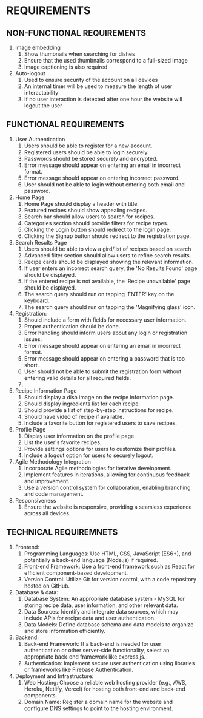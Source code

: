 # REQUIREMENTS

## NON-FUNCTIONAL REQUIREMENTS
   
   1. Image embedding
      1. Show thumbnails when searching for dishes
      2. Ensure that the used thumbnails correspond to a full-sized image
      3. Image captioning is also required
   2. Auto-logout
      1. Used to ensure security of the account on all devices
      2. An internal timer will be used to measure the length of user interactability
      3. If no user interaction is detected after one hour the website will logout the user

## FUNCTIONAL REQUIREMENTS

   1. User Authentication
        1. Users should be able to register for a new account.
        2. Registered users should be able to login securely.
        3. Passwords should be stored securely and encrypted.
        4. Error message should appear on entering an email in incorrect format.
        5. Error message should appear on entering incorrect password.
        6. User should not be able to login without entering both email and password.
   2. Home Page
        1. Home Page should display a header with title.
        2. Featured recipes should show appealing recipes.
        3. Search bar should allow users to search for recipes.
        4. Categories section should provide filters for recipe types.
        5. Clicking the Login button should redirect to the login page.
        6. Clicking the Signup button should redirect to the registration page.
   3. Search Results Page
        1. Users should be able to view a gird/list of recipes based on search
        2. Advanced filter section should allow users to refine search results.
        3. Recipe cards should be displayed showing the relevant information.
        4. If user enters an incorrect search query, the 'No Results Found' page should be displayed.
        5. If the entered recipe is not available, the 'Recipe unavailable' page should be displayed.
        6. The search query should run on tapping 'ENTER' key on the keyboard.
        7. The search query should run on tapping the 'Magnifying glass' icon.
   4.  Registration:
        1. Should include a form with fields for necessary user information.
        2. Proper authentication should be done.
        3. Error handling should inform users about any login or registration issues.
        4. Error message should appear on entering an email in incorrect format.
        5. Error message should appear on entering a password that is too short.
        6. User should not be able to submit the registration form without entering valid details for all required fields.
        7. 
   5. Recipe Information Page
        1. Should display a dish image on the recipe information page.
        2. Should display ingredients list for each recipe.
        3. Should provide a list of step-by-step instructions for recipe.
        4. Should have video of recipe if available.
        5. Include a favorite button for registered users to save recipes.
   6. Profile Page
        1. Display user information on the profile page.
        2. List the user's favorite recipes.
        3. Provide settings options for users to customize their profiles.
        4. Include a logout option for users to securely logout.
   7. Agile Methodology Integration
        1. Incorporate Agile methodologies for iterative development.
        2. Implement features in iterations, allowing for continuous feedback and improvement.
        3. Use a version control system for collaboration, enabling branching and code management.
   8. Responsiveness
        1. Ensure the website is responsive, providing a seamless experience across all devices.
   
        
## TECHNICAL REQUIREMNETS

   1. Frontend:
      1. Programming Languages: Use HTML, CSS, JavaScript (ES6+), and potentially a back-end language (Node.js) if required.
      2. Front-end Framework: Use a front-end framework such as React for efficient component-based development.
      3. Version Control: Utilize Git for version control, with a code repository hosted on GitHub.
   2. Database & data:
      1. Database System: An appropriate database system - MySQL for storing recipe data, user information, and other relevant data.
      2. Data Sources: Identify and integrate data sources, which may include APIs for recipe data and user authentication.
      3. Data Models: Define database schema and data models to organize and store information efficiently.
   3. Backend:
      1. Back-end Framework: If a back-end is needed for user authentication or other server-side functionality, select an appropriate back-end framework like express.js.
      2. Authentication: Implement secure user authentication using libraries or frameworks like Firebase Authentication.
   4. Deployment and Infrastructure:
      1. Web Hosting: Choose a reliable web hosting provider (e.g., AWS, Heroku, Netlify, Vercel) for hosting both front-end and back-end components.
      2. Domain Name: Register a domain name for the website and configure DNS settings to point to the hosting environment.
